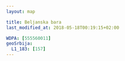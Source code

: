 ```yaml
---
layout: map

title: Beljanska bara
last_modified_at: 2018-05-18T00:19:15+02:00

WDPA: [555560011]
geoSrbija:
  L1_183: [157]
---
```

